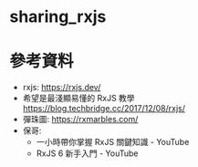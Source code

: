 # sharing_rxjs
# 參考資料
* rxjs: https://rxjs.dev/
* 希望是最淺顯易懂的 RxJS 教學 https://blog.techbridge.cc/2017/12/08/rxjs/
* 彈珠圖: https://rxmarbles.com/
* 保哥:
  * 一小時帶你掌握 RxJS 關鍵知識 - YouTube
  * RxJS 6 新手入門 - YouTube

